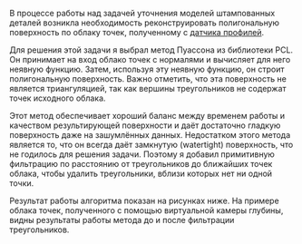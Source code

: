 В процессе работы над задачей уточнения моделей штампованных деталей возникла необходимость реконструировать полигональную поверхность по облаку точек, полученному с [датчика профилей](/professional-projects?id=10).

Для решения этой задачи я выбрал метод Пуассона из библиотеки PCL. Он принимает на вход облако точек с нормалями и вычисляет для него неявную функцию. Затем, используя эту неявную функцию, он строит полигональную поверхность. Важно отметить, что эта поверхность не является триангуляцией, так как вершины треугольников не содержат точек исходного облака.

Этот метод обеспечивает хороший баланс между временем работы и качеством результирующей поверхности и даёт достаточно гладкую поверхность даже на зашумлённых данных. Недостатком этого метода является то, что он всегда даёт замкнутую (watertight) поверхность, что не годилось для решения задачи. Поэтому я добавил примитивную фильтрацию по расстоянию от треугольников до ближайших точек облака, чтобы удалить треугольники, вблизи которых нет ни одной точки.

Результат работы алгоритма показан на рисунках ниже. На примере облака точек, полученного с помощью виртуальной камеры глубины, видны результаты работы метода до и после фильтрации треугольников.
